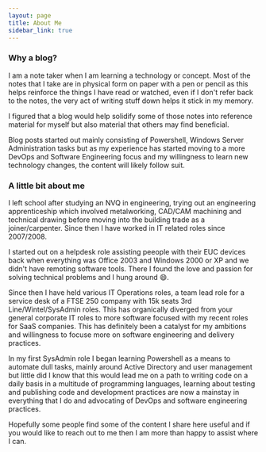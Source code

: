 ```yaml
---
layout: page
title: About Me
sidebar_link: true
---
```


### Why a blog?
I am a note taker when I am learning a technology or concept. Most of the notes that I take are in physical form on paper with a pen or pencil as this helps reinforce the things I have read or watched, even if I don't refer back to the notes, the very act of writing stuff down helps it stick in my memory.

I figured that a blog would help solidify some of those notes into reference material for myself but also material that others may find beneficial.

Blog posts started out mainly consisting of Powershell, Windows Server Administration tasks but as my experience has started moving to a more DevOps and Software Engineering focus and my willingness to learn new technology changes, the content will likely follow suit.

### A little bit about me
I left school after studying an NVQ in engineering, trying out an engineering apprenticeship which involved metalworking, CAD/CAM machining and technical drawing before moving into the building trade as a joiner/carpenter. Since then I have worked in IT related roles since 2007/2008.

I started out on a helpdesk role assisting peeople with their EUC devices back when everything was Office 2003 and Windows 2000 or XP and we didn't have remoting software tools. There I found the love and passion for solving technical problems and I hung around 😄.

Since then I have held various IT Operations roles, a team lead role for a service desk of a FTSE 250 company with 15k seats 3rd Line/Wintel/SysAdmin roles. This has organically diverged from your general corporate IT roles to more software focused with my recent roles for SaaS companies. This has definitely been a catalyst for my ambitions and willingness to focuse more on software engineering and delivery practices.

In my first SysAdmin role I began learning Powershell as a means to automate dull tasks, mainly around Active Directory and user management but little did I know that this would lead me on a path to writing code on a daily basis in a multitude of programming languages, learning about testing and publishing code and development practices are now a mainstay in everything that I do and advocating of DevOps and software engineering practices.

Hopefully some people find some of the content I share here useful and if you would like to reach out to me then I am more than happy to assist where I can.